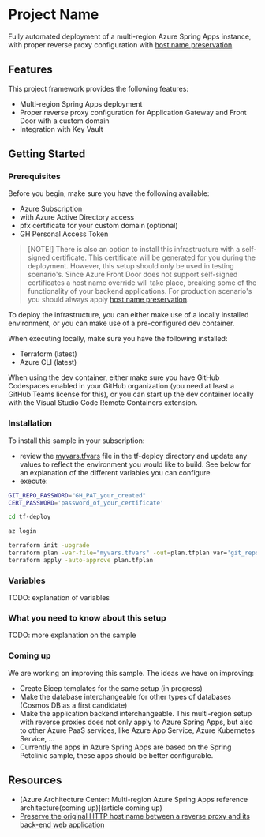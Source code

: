 # Project Name

Fully automated deployment of a multi-region Azure Spring Apps instance, with proper reverse proxy configuration with [host name preservation](https://learn.microsoft.com/azure/architecture/best-practices/host-name-preservation).

## Features

This project framework provides the following features:

- Multi-region Spring Apps deployment
- Proper reverse proxy configuration for Application Gateway and Front Door with a custom domain
- Integration with Key Vault

## Getting Started

### Prerequisites

Before you begin, make sure you have the following available:

- Azure Subscription
- with Azure Active Directory access
- pfx certificate for your custom domain (optional)
- GH Personal Access Token

> [NOTE!]
> There is also an option to install this infrastructure with a self-signed certificate. This certificate will be generated for you during the deployment. However, this setup should only be used in testing scenario's. Since Azure Front Door does not support self-signed certificates a host name override will take place, breaking some of the functionality of your backend applications. For production scenario's you should always apply [host name preservation](https://learn.microsoft.com/azure/architecture/best-practices/host-name-preservation).

To deploy the infrastructure, you can either make use of a locally installed environment, or you can make use of a pre-configured dev container.

When executing locally, make sure you have the following installed:

- Terraform (latest)
- Azure CLI (latest)

When using the dev container, either make sure you have GitHub Codespaces enabled in your GitHub organization (you need at least a GitHub Teams license for this), or you can start up the dev container locally with the Visual Studio Code Remote Containers extension.

### Installation

To install this sample in your subscription:

- review the [myvars.tfvars](tf-deploy/myvars.tfvars) file in the tf-deploy directory and update any values to reflect the environment you would like to build. See below for an explanation of the different variables you can configure.
- execute:

```bash
GIT_REPO_PASSWORD="GH_PAT_your_created"
CERT_PASSWORD='password_of_your_certificate'

cd tf-deploy

az login

terraform init -upgrade
terraform plan -var-file="myvars.tfvars" -out=plan.tfplan var='git_repo_passwords=["$GIT_REPO_PASSWORD","$GIT_REPO_PASSWORD"]' var="cert_password=$CERT_PASSWORD"
terraform apply -auto-approve plan.tfplan
```

### Variables

TODO: explanation of variables

### What you need to know about this setup

TODO: more explanation on the sample

### Coming up

We are working on improving this sample. The ideas we have on improving:

- Create Bicep templates for the same setup (in progress)
- Make the database interchangeable for other types of databases (Cosmos DB as a first candidate)
- Make the application backend interchangeable. This multi-region setup with reverse proxies does not only apply to Azure Spring Apps, but also to other Azure PaaS services, like Azure App Service, Azure Kubernetes Service, ...
- Currently the apps in Azure Spring Apps are based on the Spring Petclinic sample, these apps should be better configurable.

## Resources

- [Azure Architecture Center: Multi-region Azure Spring Apps reference architecture(coming up)](article coming up)
- [Preserve the original HTTP host name between a reverse proxy and its back-end web application](https://learn.microsoft.com/azure/architecture/best-practices/host-name-preservation)
